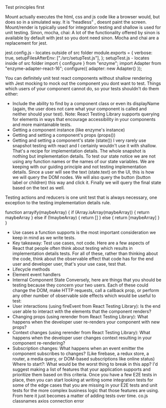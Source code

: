Test principles first

Mount actually executes the html, css and js code like a browser would, but does so in a simulated way. It is “headless” , doesnt paint the screen.
Mount/render is typically used for integration testing and shallow is used for unit testing.
Sinon, mocha, chai: A lot of the functionality offered by sinon is available by default with jest so you dont need sinon. Mocha and chai are a replacement for jest.

jest.config.js - locates outside of src folder
module.exports = {
verbose: true,
setupFilesAfterEnv: ["./src/setupTest.js"],
};
setupTest.js - locates inside of src folder
import { configure } from "enzyme";
import Adapter from "enzyme-adapter-react-16";
configure({ adapter: new Adapter() });

You can definitely unit test react components without shallow rendering with Jest mocking to mock out the component you dont want to test.
Things which users of your component cannot do, so your tests shouldn't do them either:

- Include the ability to find by a component class or even its displayName (again, the user does not care what your component is called and neither should your test). Note: React Testing Library supports querying for elements in ways that encourage accessibility in your components and more maintainable tests.
- Getting a component instance (like enzyme's instance)
- Getting and setting a component's props (props())
- Getting and setting a component's state (state())
  I very rarely use snapshot testing with react and I certainly wouldn't use it with shallow. That's a recipe for implementation details. The whole snapshot is nothing but implementation details.
  To test our state notice we are not using any function names or the names of our state variables. We are keeping with our guiding principle and not testing implementation details. Since a user will see the text (state.text) on the UI, this is how we will query the DOM nodes. We will also query the button (button label or children) this way and click it. Finally we will query the final state based on the text as well.

Testing actions and reducers is one unit test that is always necessary, one exception to the testing implementation details rule.

function arrayify(maybeArray) {
  if (Array.isArray(maybeArray)) {
    return maybeArray
  } else if (!maybeArray) {
    return []
  } else {
    return [maybeArray]
  }
}

- Use cases a function supports is the most important consideration we keep in mind as we write tests.
- Key takeaway: Test use cases, not code.
  Here are a few aspects of React that people often think about testing which results in implementation details tests. For all of these, rather than thinking about the code, think about the observable effect that code has for the end user and developer user, that's your use case, test that.
- Lifecycle methods
- Element event handlers
- Internal Component State
  Conversely, here are things that you should be testing because they concern your two users. Each of these could change the DOM, make HTTP requests, call a callback prop, or perform any other number of observable side effects which would be useful to test:
- User interactions (using fireEvent from React Testing Library): Is the end user able to interact with the elements that the component renders?
- Changing props (using rerender from React Testing Library): What happens when the developer user re-renders your component with new props?
- Context changes (using rerender from React Testing Library): What happens when the developer user changes context resulting in your component re-rendering?
- Subscription changes: What happens when an event emitter the component subscribes to changes? (Like firebase, a redux store, a router, a media query, or DOM-based subscriptions like online status)
  Where to start?: What would be the worst thing to break in this app?
  I'd suggest making a list of features that your application supports and prioritize them based on this criteria.
  Once you have a few E2E tests in place, then you can start looking at writing some integration tests for some of the edge cases that you are missing in your E2E tests and unit tests for the more complex business logic that those features are using. From here it just becomes a matter of adding tests over time.
co.js
classnames
axios connection error

